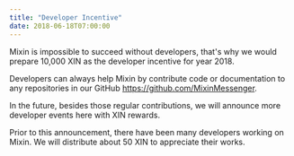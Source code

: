 ```yaml
---
title: "Developer Incentive"
date: 2018-06-18T07:00:00
---
```


Mixin is impossible to succeed without developers, that's why we would prepare 10,000 XIN as the developer incentive for year 2018.

Developers can always help Mixin by contribute code or documentation to any repositories in our GitHub https://github.com/MixinMessenger.

In the future, besides those regular contributions, we will announce more developer events here with XIN rewards.

Prior to this announcement, there have been many developers working on Mixin. We will distribute about 50 XIN to appreciate their works.
